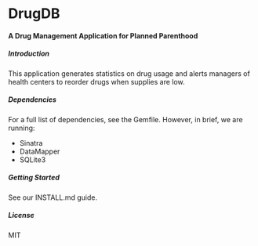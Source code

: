 DrugDB
==================================

#### A Drug Management Application for Planned Parenthood

##### Introduction

This application generates statistics on drug usage and alerts managers
of health centers to reorder drugs when supplies are low.

##### Dependencies

For a full list of dependencies, see the Gemfile.  However, in brief,
we are running:
 - Sinatra
 - DataMapper
 - SQLite3

##### Getting Started

See our INSTALL.md guide.

##### License
MIT
